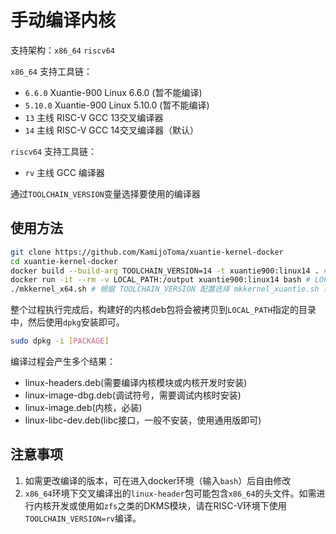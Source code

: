 <!-- # 手动编译内核

内核工具链下载地址：

https://occ-oss-prod.oss-cn-hangzhou.aliyuncs.com/resource//1663142514282/Xuantie-900-gcc-linux-5.10.4-glibc-x86_64-V2.6.1-20220906.tar.gz

这里假设编译环境为 `Ubuntu` 或 `Debian`

安装依赖：
```
sudo apt install -y gdisk dosfstools g++-12-riscv64-linux-gnu build-essential libncurses-dev gawk flex bison openssl libssl-dev tree dkms libelf-dev libudev-dev libpci-dev libiberty-dev autoconf device-tree-compiler
```

解压工具链（这里解压到/opt）：
```
tar -xvf Xuantie-900-gcc-linux-5.10.4-glibc-x86_64-V2.6.1-20220906.tar.gz -C /opt
```

设置环境变量，将工具链加入环境变量中（假设工具链放在/opt中）：
```
export PATH="/opt/Xuantie-900-gcc-linux-5.10.4-glibc-x86_64-V2.6.1/bin:$PATH"
export CROSS_COMPILE=riscv64-unknown-linux-gnu-
export ARCH=riscv
```

使用git下载内核代码：
```
# 内核仓库
git clone https://github.com/revyos/thead-kernel.git
```

编译内核：
```
# 创建安装目标目录
mkdir rootfs && mkdir rootfs/boot

# 目录创建完成后，目录结构应该看起来是这样:
# .. << 当前工作路径
# |-- rootfs
#     |-- boot
# |-- thead-kernel
#     |-- ...

# 进入内核代码目录，开始构建
cd thead-kernel
make CROSS_COMPILE=riscv64-unknown-linux-gnu- ARCH=riscv revyos_defconfig
make CROSS_COMPILE=riscv64-unknown-linux-gnu- ARCH=riscv -j$(nproc)
make CROSS_COMPILE=riscv64-unknown-linux-gnu- ARCH=riscv -j$(nproc) dtbs
sudo make CROSS_COMPILE=riscv64-unknown-linux-gnu- ARCH=riscv INSTALL_MOD_PATH=../rootfs/ modules_install -j$(nproc)
sudo make CROSS_COMPILE=riscv64-unknown-linux-gnu- ARCH=riscv INSTALL_PATH=../rootfs/boot zinstall -j$(nproc)
# 构建perf（如果需要的话）
make CROSS_COMPILE=riscv64-unknown-linux-gnu- ARCH=riscv LDFLAGS=-static NO_LIBELF=1 NO_JVMTI=1 VF=1 -C tools/perf/
sudo cp -v tools/perf/perf ../rootfs/sbin/perf-thead
# 安装内核到安装目标目录
sudo cp -v arch/riscv/boot/Image ../rootfs/boot/
# 安装设备树到安装目标目录
sudo cp -v arch/riscv/boot/dts/thead/light-lpi4a.dtb ../rootfs/boot/
sudo cp -v arch/riscv/boot/dts/thead/light-lpi4a-dsi0-hdmi.dtb ../rootfs/boot/
```

之后只需要把rootfs中内容拷贝或覆盖到对应目录即可，注意内核Image和内核module目录一定要对应，不然会因缺失内核模块导致外设功能失效。 -->

# 手动编译内核

支持架构：`x86_64` `riscv64`

`x86_64` 支持工具链：
* `6.6.0` Xuantie-900 Linux 6.6.0 (暂不能编译)
* `5.10.0` Xuantie-900 Linux 5.10.0 (暂不能编译)
* `13` 主线 RISC-V GCC 13交叉编译器
* `14` 主线 RISC-V GCC 14交叉编译器（默认）

`riscv64` 支持工具链：
* `rv` 主线 GCC 编译器

通过`TOOLCHAIN_VERSION`变量选择要使用的编译器

## 使用方法

```bash
git clone https://github.com/KamijoToma/xuantie-kernel-docker
cd xuantie-kernel-docker
docker build --build-arg TOOLCHAIN_VERSION=14 -t xuantie900:linux14 . # 根据支持架构确定 TOOLCHAIN_VERSION 参数
docker run -it --rm -v LOCAL_PATH:/output xuantie900:linux14 bash # LOCAL_PATH 为编译好的内核存放目录
./mkkernel_x64.sh # 根据 TOOLCHAIN_VERSION 配置选择 mkkernel_xuantie.sh 或 mkkernel_riscv64.sh
```

整个过程执行完成后，构建好的内核deb包将会被拷贝到`LOCAL_PATH`指定的目录中，然后使用`dpkg`安装即可。

```bash
sudo dpkg -i [PACKAGE]
```

编译过程会产生多个结果：
* linux-headers.deb(需要编译内核模块或内核开发时安装)
* linux-image-dbg.deb(调试符号，需要调试内核时安装)
* linux-image.deb(内核，必装)
* linux-libc-dev.deb(libc接口，一般不安装，使用通用版即可)

## 注意事项

1. 如需更改编译的版本，可在进入docker环境（输入`bash`）后自由修改
2. `x86_64`环境下交叉编译出的`linux-header`包可能包含`x86_64`的头文件。如需进行内核开发或使用如`zfs`之类的DKMS模块，请在RISC-V环境下使用`TOOLCHAIN_VERSION=rv`编译。